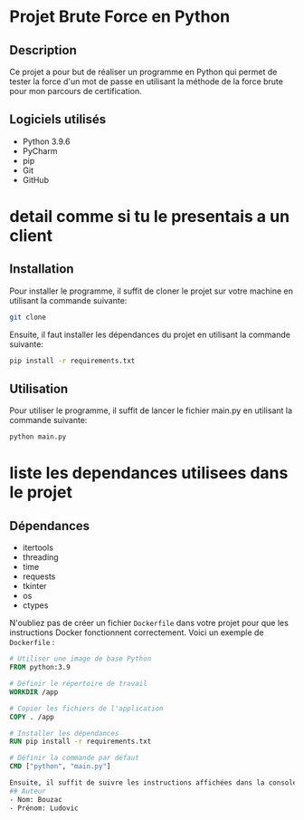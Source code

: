 # Projet Brute Force en Python
## Description
Ce projet a pour but de réaliser un programme en Python qui permet de tester la force d'un mot de passe en utilisant la méthode de la force brute pour mon parcours de certification.

## Logiciels utilisés
- Python 3.9.6
- PyCharm
- pip
- Git
- GitHub
# detail comme si tu le presentais a un client
## Installation
Pour installer le programme, il suffit de cloner le projet sur votre machine en utilisant la commande suivante:
```bash
git clone
```
Ensuite, il faut installer les dépendances du projet en utilisant la commande suivante:
```bash
pip install -r requirements.txt
```
## Utilisation
Pour utiliser le programme, il suffit de lancer le fichier main.py en utilisant la commande suivante:
```bash
python main.py
```
# liste les dependances utilisees dans le projet
## Dépendances
- itertools
- threading
- time
- requests
- tkinter
- os
- ctypes

N'oubliez pas de créer un fichier `Dockerfile` dans votre projet pour que les instructions Docker fonctionnent correctement. Voici un exemple de `Dockerfile` :

```dockerfile
# Utiliser une image de base Python
FROM python:3.9

# Définir le répertoire de travail
WORKDIR /app

# Copier les fichiers de l'application
COPY . /app

# Installer les dépendances
RUN pip install -r requirements.txt

# Définir la commande par défaut
CMD ["python", "main.py"]

Ensuite, il suffit de suivre les instructions affichées dans la console pour tester la force d'un mot de passe.
## Auteur
- Nom: Bouzac
- Prénom: Ludovic
